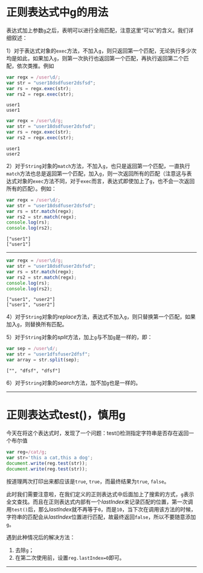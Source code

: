 # 正则表达式中g的用法

表达式加上参数`g`之后，表明可以进行全局匹配，注意这里“可以”的含义。我们详细叙述：

1）对于表达式对象的`exec`方法，不加入`g`，则只返回第一个匹配，无论执行多少次均是如此，如果加入`g`，则第一次执行也返回第一个匹配，再执行返回第二个匹配，依次类推。例如

```javascript
var regx = /user\d/;
var str = "user18dsdfuser2dsfsd";
var rs = regx.exec(str);
var rs2 = regx.exec(str);
```

```
user1
user1
```

```javascript
var regx = /user\d/g;
var str = "user18dsdfuser2dsfsd";
var rs = regx.exec(str);
var rs2 = regx.exec(str);
```

```
user1
user2
```

2）对于`String`对象的`match`方法，不加入`g`，也只是返回第一个匹配，一直执行`match`方法也总是返回第一个匹配，加入`g`，则一次返回所有的匹配（注意这与表达式对象的`exec`方法不同，对于`exec`而言，表达式即使加上了`g`，也不会一次返回所有的匹配）。例如：

```javascript
var regx = /user\d/;
var str = "user18dsdfuser2dsfsd";
var rs = str.match(regx);
var rs2 = str.match(regx);
console.log(rs);
console.log(rs2);
```

```
["user1"]
["user1"]
```

---

```javascript
var regx = /user\d/g;
var str = "user18dsdfuser2dsfsd";
var rs = str.match(regx);
var rs2 = str.match(regx);
console.log(rs);
console.log(rs2);
```

```
["user1", "user2"]
["user1", "user2"]
```

4）对于`String`对象的*replace*方法，表达式不加入`g`，则只替换第一个匹配，如果加入`g`，则替换所有匹配。

5）对于`String`对象的*split*方法，加上`g`与不加`g`是一样的，即：

```javascript
var sep = /user\d/;
var str = "user1dfsfuser2dfsf";
var array = str.split(sep);
```

```
["", "dfsf", "dfsf"]
```

6）对于`String`对象的*search*方法，加不加`g`也是一样的。

---

# 正则表达式test()，慎用g

 今天在将这个表达式时，发现了一个问题：test()检测指定字符串是否存在返回一个布尔值

```javascript
var reg=/cat/g;
var str='this a cat,this a dog'; 
document.write(reg.test(str)); 
document.write(reg.test(str)); 
```

按道理两次打印出来都应该是`true`, `true`，而最终结果为`true`, `false`。

此时我们需要注意啦，在我们定义的正则表达式中后面加上了搜索的方式，`g`表示全文查找。而且在正则表达式内部有一个*lastIndex*来记录匹配的位置，第一次调用`test()`后，那么*lastIndex*就不再等于`0`，而是`10`，当下次在调用该方法的时候，字符串的匹配会从*lastIndex*位置进行匹配，故最终返回`false`，所以不要随意添加`g`。

遇到此种情况后的解决方法：

1. 去除`g`；
2. 在第二次使用前，设置`reg.lastIndex=0`即可。

---

